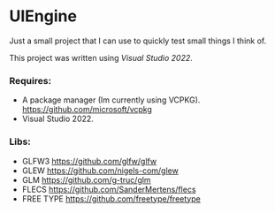 # UIEngine
Just a small project that I can use to quickly test small things I think of.

This project was written using *Visual Studio 2022*.

### Requires:
 - A package manager (Im currently using VCPKG).
   https://github.com/microsoft/vcpkg
 - Visual Studio 2022.
 
### Libs:
 - GLFW3
   https://github.com/glfw/glfw
 - GLEW
   https://github.com/nigels-com/glew
 - GLM
   https://github.com/g-truc/glm
 - FLECS
   https://github.com/SanderMertens/flecs
 - FREE TYPE
   https://github.com/freetype/freetype

